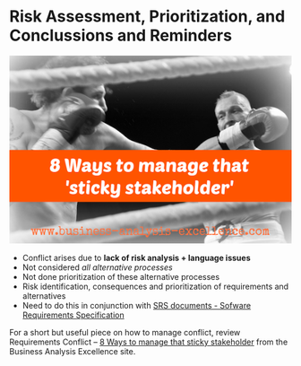 # Risk Assessment, Prioritization, and Conclussions and Reminders


![conflict-resoluton](/assets/conflict-resolution.png)

* Conflict arises due to **lack of risk analysis + language issues**
* Not considered *all alternative processes*
* Not done prioritization of these alternative processes
* Risk identification, consequences and prioritization of  requirements and alternatives
* Need to do this in conjunction with <ins>SRS documents - Sofware Requirements Specification</ins>

For a short but useful piece on how to manage conflict, review  Requirements Conflict – [8 Ways to manage that sticky stakeholder](https://business-analysis-excellence.com/requirements-conflict-8-ways-manage-sticky-stakeholder/) from the Business Analysis Excellence site.
